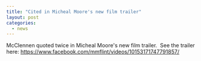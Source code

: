 ```yaml
---
title: "Cited in Micheal Moore's new film trailer"
layout: post
categories:
  - news
---
```


McClennen quoted twice in Micheal Moore's new film trailer.&nbsp; See the trailer here: https://www.facebook.com/mmflint/videos/10153171747791857/

&nbsp;
